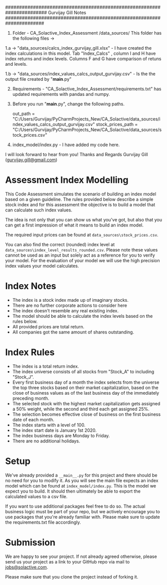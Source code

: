 
####################################################################### Gurvijay Gill Notes ######################################################################
1. Folder - CA_Solactive_Index_Assessment /data_sources/
This folder has the following files ->

1.a -> "data_sources/calcs_index_gurvijay_gill.xlsx" - I have created the index calculations in this model. Tab "Index_Calcs" , column I and H have index returns and index levels.
        Columns F and G have comparison of retuns and levels.

1.b -> "data_sources/index_values_calcs_output_gurvijay.csv" - Is the the output file created by "__main__.py"



2. Requirements - "CA_Solactive_Index_Assessment/requirements.txt" has updated requirements with pandas and numpy.

3. Before you run "__main__.py", change the following paths.
   
   out_path = "C:/Users/Gurvijay/PyCharmProjects_New/CA_Solactive/data_sources/index_values_calcs_output_gurvijay.csv"
   stock_prices_path = "C:/Users/Gurvijay/PyCharmProjects_New/CA_Solactive/data_sources/stock_prices.csv"

4. index_model/index.py - I have added my code here.

I will look forward to hear from you!
Thanks and Regards
Gurvijay Gill (gurvijay.gill@gmail.com)
   



# Assessment Index Modelling

This Code Assessment simulates the scenario of building an index model based on a given guideline. 
The rules provided below describe a simple stock index and for this assessment the objective is to 
build a model that can calculate such index values.

The idea is not only that you can show us what you've got, but also that you can get a first impression 
of what it means to build an index model.

The required input prices can be found at `data_sources\stock_prices.csv`. 

You can also find the correct (rounded) index level at `data_sources\index_level_results_rounded.csv`. 
Please note these values cannot be used as an input but solely act as a reference for you to verify 
your model. For the evaluation of your model we will use the high precision index values your model 
calculates.


# Index Notes

- The index is a stock index made up of imaginary stocks. 
- There are no further corporate actions to consider here 
- The index doesn't resemble any real existing index.
- The model should be able to calculate the index levels based on the rules below.
- All provided prices are total return. 
- All companies got the same amount of shares outstanding.


# Index Rules

- The index is a total return index.
- The index universe consists of all stocks from "Stock_A" to including "Stock_J".
- Every first business day of a month the index selects from the universe the top three stocks based on their market capitalization, 
  based on the close of business values as of the last business day of the immediately preceding month.
- The selected stock with the highest market capitalization gets assigned a 50% weight, while the second and third each 
  get assigned 25%.
- The selection becomes effective close of business on the first business date of each month.
- The index starts with a level of 100.
- The index start date is January 1st 2020.
- The index business days are Monday to Friday.
- There are no additional holidays.

# Setup
We've already provided a `__main__.py` for this project and there should be no need for you to modify it. 
As you will see the main file expects an index model which can be found at `index_model/index.py`. 
This is the model we expect you to build. It should then ultimately be able to export the 
calculated values to a csv file. 

If you want to use additional packages feel free to do so. The actual business logic must be part of 
your repo, but we actively encourage you to use packages that you're already familiar 
with. Please make sure to update the requirements.txt file accordingly.

# Submission
We are happy to see your project. If not already agreed otherwise, please send us your project 
as a link to your GitHub repo via mail to jobs@solactive.com. 

Please make sure that you clone the project instead of forking it.

